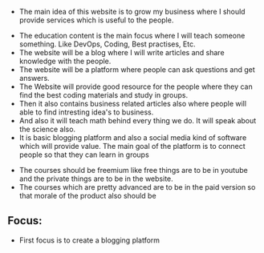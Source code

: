 - The main idea of this website is to grow my business where I should provide services which is useful to the people.

* The education content is the main focus where I will teach someone something. Like DevOps, Coding, Best practises, Etc.
* The website will be a blog where I will write articles and share knowledge with the people.
* The website will be a platform where people can ask questions and get answers.
* The Website will provide good resource for the people where they can find the best coding materials and study in groups.
* Then it also contains business related articles also where people will able to find intresting idea's to business.
* And also it will teach math behind every thing we do. It will speak about the science also.
* It is basic blogging platform and also a social media kind of software which will provide value. The main goal of the platform is to connect people so that they can learn in groups

- The courses should be freemium like free things are to be in youtube and the private things are to be in the website.
- The courses which are pretty advanced are to be in the paid version so that morale of the product also should be

## Focus:

- First focus is to create a blogging platform
